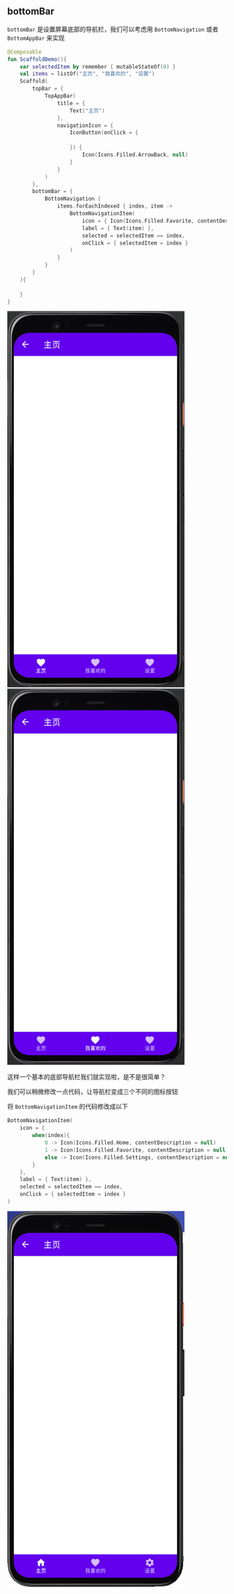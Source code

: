 ## bottomBar

`bottomBar` 是设置屏幕底部的导航栏，我们可以考虑用 `BottomNavigation` 或者 `BottomAppBar` 来实现

``` kotlin
@Composable
fun ScaffoldDemo(){
    var selectedItem by remember { mutableStateOf(0) }
    val items = listOf("主页", "我喜欢的", "设置")
    Scaffold(
        topBar = {
            TopAppBar(
                title = {
                    Text("主页")
                },
                navigationIcon = {
                    IconButton(onClick = {

                    }) {
                        Icon(Icons.Filled.ArrowBack, null)
                    }
                }
            )
        },
        bottomBar = {
            BottomNavigation {
                items.forEachIndexed { index, item ->
                    BottomNavigationItem(
                        icon = { Icon(Icons.Filled.Favorite, contentDescription = null) },
                        label = { Text(item) },
                        selected = selectedItem == index,
                        onClick = { selectedItem = index }
                    )
                }
            }
        }
    ){

    }
}
```

![](../../assets/layout/scaffold/bottombar/demo.png)
![](../../assets/layout/scaffold/bottombar/demo2.png)

这样一个基本的底部导航栏我们就实现啦，是不是很简单？

我们可以稍微修改一点代码，让导航栏变成三个不同的图标按钮

将 `BottomNavigationItem` 的代码修改成以下

``` kotlin
BottomNavigationItem(
    icon = {
        when(index){
            0 -> Icon(Icons.Filled.Home, contentDescription = null)
            1 -> Icon(Icons.Filled.Favorite, contentDescription = null)
            else -> Icon(Icons.Filled.Settings, contentDescription = null)
        }
    },
    label = { Text(item) },
    selected = selectedItem == index,
    onClick = { selectedItem = index }
)
```

![](../../assets/layout/scaffold/bottombar/demo3.png)
